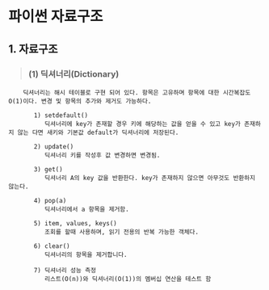 # 파이썬 자료구조 

## 1. 자료구조
>   ### (1) 딕셔너리(Dictionary)
        딕셔너리는 해시 테이블로 구현 되어 있다. 항목은 고유하며 항목에 대한 시간복잡도 O(1)이다. 변경 및 항목의 추가와 제거도 가능하다.

           1) setdefault()
              딕셔너리에 key가 존재할 경우 키에 해당하는 값을 얻을 수 있고 key가 존재하지 않는 다면 새키와 기본값 default가 딕셔너리에 저장된다.       

           2) update()
              딕셔너리 키를 작성후 값 변경하면 변경됨.
           
           3) get()
              딕셔너리 A의 key 값을 반환한다. key가 존재하지 않으면 아무것도 반환하지 않는다.  
           
           4) pop(a)
              딕셔너리에서 a 항목을 제거함.

           5) item, values, keys()
              조회를 할때 사용하며, 읽기 전용의 반복 가능한 객체다.

           6) clear()
              딕셔너리의 항목을 제거합니다.

           7) 딕셔너리 성능 측정
              리스트(O(n))와 딕셔너리(O(1))의 멤버십 연산을 테스트 함   